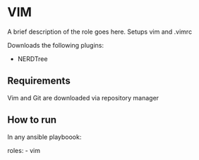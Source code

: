 VIM
=========

A brief description of the role goes here. Setups vim and .vimrc 


Downloads the following plugins:
  - NERDTree


Requirements
------------

Vim and Git are downloaded via repository manager 

How to run 
----------

In any ansible playboook:

  roles:
    - vim 
